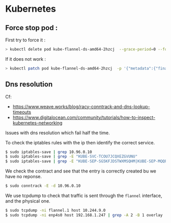 # Kubernetes

## Force stop pod :

First try to force it :

```bash
> kubectl delete pod kube-flannel-ds-amd64-2hzcj  --grace-period=0 --force --namespace kube-system
```

If it does not work :

```bash
> kubectl patch pod kube-flannel-ds-amd64-2hzcj  -p '{"metadata":{"finalizers":null}}' -n kube-system
```

## Dns resolution

Cf:

- https://www.weave.works/blog/racy-conntrack-and-dns-lookup-timeouts
- https://www.digitalocean.com/community/tutorials/how-to-inspect-kubernetes-networking

Issues with dns resolution which fail half the time.

To check the iptables rules with the ip then identify the correct service.
```bash
$ sudo iptables-save | grep 10.96.0.10
$ sudo iptables-save | grep -E "KUBE-SVC-TCOU7JCQXEZGVUNU"
$ sudo iptables-save | grep -E "KUBE-SEP-SG5KFJDSTWXMSQHM|KUBE-SEP-MQQPF3ICZZDLLJF3"
```

We check the contract and see that the entry is correctly created bu we have no reponse.
```bash
$ sudo conntrack -E -d 10.96.0.10
```

We use tcpdump to check that traffic is sent through the `flannel` interface, and the physical one.
```bash
$ sudo tcpdump -ni flannel.1 host 10.244.9.0
$ sudo tcpdump -ni enp4s0 host 192.168.1.247 | grep -A 2 -B 1 overlay
```